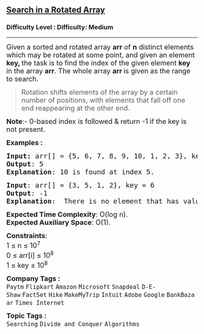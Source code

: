 <h2><a href="https://www.geeksforgeeks.org/problems/search-in-a-rotated-array4618/1?page=1&company=Google&status=unsolved&sortBy=submissions">Search in a Rotated Array</a></h2><h3>Difficulty Level : Difficulty: Medium</h3><hr><div class="problems_problem_content__Xm_eO"><p><span style="font-size: 18px;">Given a sorted and rotated array <strong>arr</strong> of <strong>n</strong> distinct elements which may be rotated at some point, and given an element <strong>key, </strong>the task is to find the index of the given element <strong>key</strong> in the array <strong>arr</strong>. The whole array </span><strong style="font-size: 18px;">arr </strong><span style="font-size: 18px;">is given as the range to search.</span></p>
<blockquote>
<p><span style="font-size: 18px;"><span style="font-size: 18px;">Rotation shifts elements of the array by a certain number of positions, with elements that fall off one end reappearing at the other end.</span></span></p>
</blockquote>
<p><span style="font-size: 18px;"><strong>Note</strong>:- 0-based index is followed &amp; return -1 if the key is not present.</span></p>
<p><span style="font-size: 18px;"><strong>Examples :</strong></span></p>
<pre><span style="font-size: 18px;"><strong>Input: </strong>arr[] = {5, 6, 7, 8, 9, 10, 1, 2, 3}, key = 10
<strong>Output</strong>: 5
<strong>Explanation</strong>: 10 is found at index 5.</span></pre>
<pre><span style="font-size: 18px;"><strong>Input</strong>: arr[] = {3, 5, 1, 2}, key = 6</span><span style="font-size: 18px;"><strong>
Output</strong>: -1</span><span style="font-size: 18px;"><strong>
Explanation</strong>:  There is no element that has value 6.</span></pre>
<p><span style="font-size: 18px;"><strong>Expected Time Complexity</strong>: O(log n).<br><strong>Expected Auxiliary Space</strong>:&nbsp;O(1).</span></p>
<p><span style="font-size: 18px;"><strong>Constraints</strong>:<br>1 ≤ n ≤ 10<sup>7</sup><br>0 ≤ arr[i] ≤ 10<sup>8</sup><br>1 ≤ key ≤ 10<sup>8</sup></span></p></div><p><span style=font-size:18px><strong>Company Tags : </strong><br><code>Paytm</code>&nbsp;<code>Flipkart</code>&nbsp;<code>Amazon</code>&nbsp;<code>Microsoft</code>&nbsp;<code>Snapdeal</code>&nbsp;<code>D-E-Shaw</code>&nbsp;<code>FactSet</code>&nbsp;<code>Hike</code>&nbsp;<code>MakeMyTrip</code>&nbsp;<code>Intuit</code>&nbsp;<code>Adobe</code>&nbsp;<code>Google</code>&nbsp;<code>BankBazaar</code>&nbsp;<code>Times Internet</code>&nbsp;<br><p><span style=font-size:18px><strong>Topic Tags : </strong><br><code>Searching</code>&nbsp;<code>Divide and Conquer</code>&nbsp;<code>Algorithms</code>&nbsp;